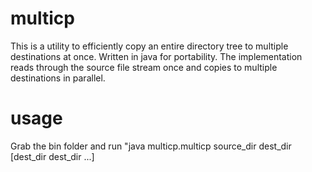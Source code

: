 multicp
=======
This is a utility to efficiently copy an entire directory tree to multiple destinations at once. Written in java for portability.
The implementation reads through the source file stream once and copies to multiple destinations in parallel.

usage
=======
Grab the bin folder and run "java multicp.multicp source_dir dest_dir [dest_dir dest_dir ...]
